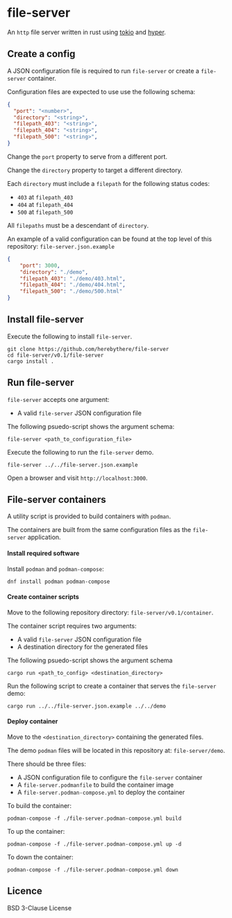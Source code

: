 # file-server

An `http` file server written in rust using [tokio](https://tokio.rs/) and [hyper](https://hyper.rs/).

## Create a config

A JSON configuration file is required to run `file-server` or create a `file-server` container.

Configuration files are expected to use use the following schema:

```json
{
  "port": "<number>",
  "directory": "<string>",
  "filepath_403": "<string>",
  "filepath_404": "<string>",
  "filepath_500": "<string>",
}
```

Change the `port` property to serve from a different port.

Change the `directory` property to target a different directory.

Each `directory` must include a `filepath` for the following status codes:
- `403` at `filepath_403`
- `404` at `filepath_404`
- `500` at `filepath_500`

All `filepaths` must be a descendant of `directory`.

An example of a valid configuration can be found at the top level
of this repository: `file-server.json.example`

```json
{
    "port": 3000,
    "directory": "./demo",
    "filepath_403": "./demo/403.html",
    "filepath_404": "./demo/404.html",
    "filepath_500": "./demo/500.html"
}
```

## Install file-server

Execute the following to install `file-server`.

```
git clone https://github.com/herebythere/file-server
cd file-server/v0.1/file-server
cargo install .
```

## Run file-server

`file-server` accepts one argument:
- A valid `file-server` JSON configuration file

The following psuedo-script shows the argument schema:
```
file-server <path_to_configuration_file>
```

Execute the following to run the `file-server` demo.
```
file-server ../../file-server.json.example
```

Open a browser and visit `http://localhost:3000`.

## File-server containers

A utility script is provided to build containers with `podman`.

The containers are built from the same configuration files as the `file-server` application.

#### Install required software

Install `podman` and `podman-compose`:

```
dnf install podman podman-compose
```

#### Create container scripts

Move to the following repository directory: `file-server/v0.1/container`.

The container script requires two arguments:
- A valid `file-server` JSON configuration file
- A destination directory for the generated files

The following psuedo-script shows the argument schema
```
cargo run <path_to_config> <destination_directory>
```

Run the following script to create a container that serves the `file-server` demo:

```
cargo run ../../file-server.json.example ../../demo
```

#### Deploy container

Move to the `<destination_directory>` containing the generated  files.

The demo `podman` files will be located in this repository at:
`file-server/demo`.

There should be three files:
- A JSON configuration file to configure the `file-server` container
- A `file-server.podmanfile` to build the container image
- A `file-server.podman-compose.yml` to deploy the container

To build the container:
```
podman-compose -f ./file-server.podman-compose.yml build
```

To up the container:
```
podman-compose -f ./file-server.podman-compose.yml up -d
```

To down the container:
```
podman-compose -f ./file-server.podman-compose.yml down
```

## Licence

BSD 3-Clause License

